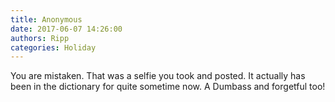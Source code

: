 ```yaml
---
title: Anonymous
date: 2017-06-07 14:26:00
authors: Ripp
categories: Holiday
---
```


 You are mistaken. That was a selfie you took and posted. It actually has been in the dictionary for quite sometime now. A Dumbass and forgetful too!